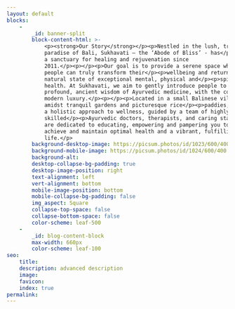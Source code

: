 ```yaml
---
layout: default
blocks:
    -
        _id: banner-split
        block-content-html: >-
            <p><strong>Our Story</strong></p><p>Nestled in the lush, tropical
            paradise of Bali, Sukhavati – the ‘Abode of Bliss’ - has</p><p>been
            a sanctuary for healing and rejuvenation since
            2011.</p><p></p><p>Our goal is to provide a serene space where
            people can truly transform their</p><p>wellbeing and return to their
            natural state of exceptional mental, physical and</p><p>spiritual
            health. At Sukhavati, we aim to gently introduce people to the
            profound, ancient wisdom of Ayurvedic medicine, with the comforts of
            modern luxury.</p><p></p><p>Located in a small Balinese village,
            amidst tranquil gardens and picturesque rice</p><p>paddies, we offer
            a holistic approach to wellness, guided by a team of highly
            skilled</p><p>Ayurvedic doctors, therapists, and caring staff. We
            are dedicated to educating, empowering and pampering you to help you
            achieve and maintain optimal health and a vibrant, fulfilling
            life.</p>
        background-desktop-image: https://picsum.photos/id/1023/600/400
        background-mobile-image: https://picsum.photos/id/1024/600/400
        background-alt:
        desktop-collapse-bg-padding: true
        desktop-image-position: right
        text-alignment: left
        vert-alignment: bottom
        mobile-image-position: bottom
        mobile-collapse-bg-padding: false
        img_aspect: Square
        collapse-top-space: false
        collapse-bottom-space: false
        color-scheme: leaf-500
    -
        _id: blog-content-block
        max-width: 660px
        color-scheme: leaf-100
seo:
    title:
    description: advanced description
    image:
    favicon:
    index: true
permalink:
---
```

